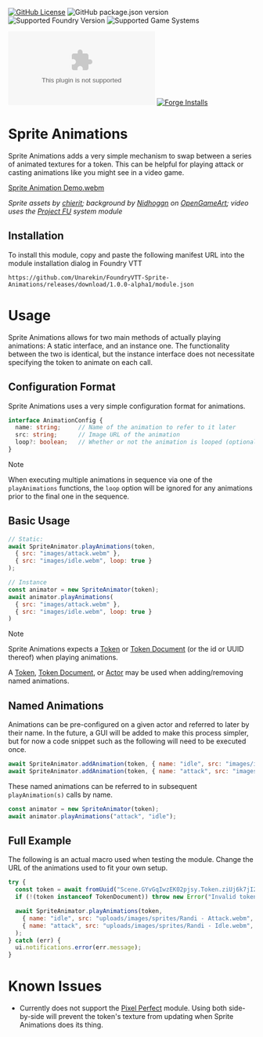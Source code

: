 [![GitHub License](https://img.shields.io/github/license/Unarekin/FoundryVTT-Sprite-Animations)](https://raw.githubusercontent.com/Unarekin/FoundryVTT-Sprite-Animations/refs/heads/master/LICENSE?token=GHSAT0AAAAAACYQQTQK6ODLNX6QMRS6G7GWZY22EZQ)
![GitHub package.json version](https://img.shields.io/github/package-json/v/Unarekin/FoundryVTT-Sprite-Animations)
![Supported Foundry Version](https://img.shields.io/endpoint?url=https%3A%2F%2Ffoundryshields.com%2Fversion%3Fstyle%3Dflat%26url%3Dhttps%3A%2F%2Fraw.githubusercontent.com%2FUnarekin%2FFoundryVTT-Sprite-Animations%2Frefs%2Fheads%2Fmain%2Fmodule.json)
![Supported Game Systems](https://img.shields.io/endpoint?url=https%3A%2F%2Ffoundryshields.com%2Fsystem%3FnameType%3Dfull%26showVersion%3D1%26style%3Dflat%26url%3Dhttps%3A%2F%2Fraw.githubusercontent.com%2FUnarekin%2FFoundryVTT-Sprite-Animations%2Frefs%2Fheads%2Fmain%2Fmodule.json)

![GitHub Downloads (specific asset, latest release)](https://img.shields.io/github/downloads/Unarekin/FoundryVTT-Sprite-Animations/latest/module.zip)
[![Forge Installs](https://img.shields.io/badge/dynamic/json?label=Forge%20Installs&query=package.installs&suffix=%25&url=https%3A%2F%2Fforge-vtt.com%2Fapi%2Fbazaar%2Fpackage%2FSprite-Animations)](https://forge-vtt.com/bazaar#package=Sprite-Animations) 

# Sprite Animations

Sprite Animations adds a very simple mechanism to swap between a series of animated textures for a token.  This can be helpful for playing attack or casting animations like you might see in a video game.

[Sprite Animation Demo.webm](https://github.com/user-attachments/assets/745a86bf-eb36-49ad-8202-64f084a14e91)

*Sprite assets by [chierit](https://chierit.itch.io/); background by [Nidhoggn](https://opengameart.org/users/nidhoggn) on [OpenGameArt](https://opengameart.org/content/backgrounds-3); video uses the [Project FU](https://github.com/League-of-Fabulous-Developers/FoundryVTT-Fabula-Ultima) system module*

## Installation

To install this module, copy and paste the following manifest URL into the module installation dialog in Foundry VTT

```
https://github.com/Unarekin/FoundryVTT-Sprite-Animations/releases/download/1.0.0-alpha1/module.json
```

# Usage

Sprite Animations allows for two main methods of actually playing animations:  A static interface, and an instance one.  The functionality between the two is identical, but the instance interface does not necessitate specifying the token to animate on each call.

## Configuration Format

Sprite Animations uses a very simple configuration format for animations.

```typescript
interface AnimationConfig {
  name: string;     // Name of the animation to refer to it later
  src: string;      // Image URL of the animation
  loop?: boolean;   // Whether or not the animation is looped (optional, defaults to true)
}
```

> [!NOTE]  
> When executing multiple animations in sequence via one of the `playAnimations` functions, the `loop` option will be ignored for any animations prior to the final one in the sequence.

## Basic Usage

```javascript
// Static:
await SpriteAnimator.playAnimations(token,
  { src: "images/attack.webm" },
  { src: "images/idle.webm", loop: true }
);
```

```javascript
// Instance
const animator = new SpriteAnimator(token);
await animator.playAnimations(
  { src: "images/attack.webm" },
  { src: "images/idle.webm", loop: true }
)
```

> [!NOTE]  
> Sprite Animations expects a [Token](https://foundryvtt.com/api/classes/foundry.canvas.placeables.Token.html) or [Token Document](https://foundryvtt.com/api/classes/foundry.documents.TokenDocument.html) (or the id or UUID thereof) when playing animations.
>
> A [Token](https://foundryvtt.com/api/classes/foundry.canvas.placeables.Token.html), [Token Document](https://foundryvtt.com/api/classes/foundry.documents.TokenDocument.html), or [Actor](https://foundryvtt.com/api/classes/foundry.documents.Actor.html) may be used when adding/removing named animations.

## Named Animations

Animations can be pre-configured on a given actor and referred to later by their name.  In the future, a GUI will be added to make this process simpler, but for now a code snippet such as the following will need to be executed once.

```javascript
await SpriteAnimator.addAnimation(token, { name: "idle", src: "images/idle.webm", loop: true });
await SpriteAnimator.addAnimation(token, { name: "attack", src: "images/attack.webm" });
```

These named animations can be referred to in subsequent `playAnimation(s)` calls by name.

```javascript
const animator = new SpriteAnimator(token);
await animator.playAnimations("attack", "idle");
```

## Full Example

The following is an actual macro used when testing the module.  Change the URL of the animations used to fit your own setup.

```javascript
try {
  const token = await fromUuid("Scene.GYvGqIwzEK02pjsy.Token.ziUj6k7jI2z1LxaM");
  if (!(token instanceof TokenDocument)) throw new Error("Invalid token")

  await SpriteAnimator.playAnimations(token,
    { name: "idle", src: "uploads/images/sprites/Randi - Attack.webm", loop: false },
    { name: "attack", src: "uploads/images/sprites/Randi - Idle.webm", loop: true  }
  );
} catch (err) {
  ui.notifications.error(err.message);
}
```

# Known Issues

- Currently does not support the [Pixel Perfect](https://foundryvtt.com/packages/pixel-perfect) module.  Using both side-by-side will prevent the token's texture from updating when Sprite Animations does its thing.

